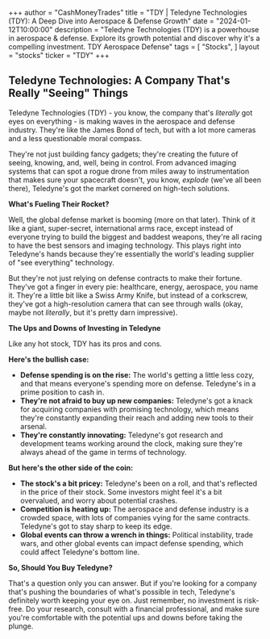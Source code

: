 +++
author = "CashMoneyTrades"
title = "TDY |  Teledyne Technologies (TDY): A Deep Dive into Aerospace & Defense Growth"
date = "2024-01-12T10:00:00"
description = "Teledyne Technologies (TDY) is a powerhouse in aerospace & defense. Explore its growth potential and discover why it's a compelling investment. TDY Aerospace Defense"
tags = [
"Stocks",
]
layout = "stocks"
ticker = "TDY"
+++
        


## Teledyne Technologies: A Company That's Really "Seeing" Things

Teledyne Technologies (TDY) - you know, the company that's *literally* got eyes on everything - is making waves in the aerospace and defense industry. They're like the James Bond of tech, but with a lot more cameras and a less questionable moral compass. 

They're not just building fancy gadgets; they're creating the future of seeing, knowing, and, well, being in control.  From advanced imaging systems that can spot a rogue drone from miles away to instrumentation that makes sure your spacecraft doesn't, you know, *explode* (we've all been there), Teledyne's got the market cornered on high-tech solutions. 

**What's Fueling Their Rocket?** 

Well, the global defense market is booming (more on that later). Think of it like a giant, super-secret, international arms race, except instead of everyone trying to build the biggest and baddest weapons, they're all racing to have the best sensors and imaging technology.  This plays right into Teledyne's hands because they're essentially the world's leading supplier of "see everything" technology. 

But they're not just relying on defense contracts to make their fortune. They've got a finger in every pie: healthcare, energy, aerospace, you name it.  They're a little bit like a Swiss Army Knife, but instead of a corkscrew, they've got a high-resolution camera that can see through walls (okay, maybe not *literally*, but it's pretty darn impressive).

**The Ups and Downs of Investing in Teledyne**

Like any hot stock, TDY has its pros and cons. 

**Here's the bullish case:** 

* **Defense spending is on the rise:** The world's getting a little less cozy, and that means everyone's spending more on defense. Teledyne's in a prime position to cash in.
* **They're not afraid to buy up new companies:**  Teledyne's got a knack for acquiring companies with promising technology, which means they're constantly expanding their reach and adding new tools to their arsenal.
* **They're constantly innovating:**  Teledyne's got research and development teams working around the clock, making sure they're always ahead of the game in terms of technology.

**But here's the other side of the coin:**

* **The stock's a bit pricey:**  Teledyne's been on a roll, and that's reflected in the price of their stock.  Some investors might feel it's a bit overvalued, and worry about potential crashes.
* **Competition is heating up:**  The aerospace and defense industry is a crowded space, with lots of companies vying for the same contracts.  Teledyne's got to stay sharp to keep its edge.
* **Global events can throw a wrench in things:**  Political instability, trade wars, and other global events can impact defense spending, which could affect Teledyne's bottom line.

**So, Should You Buy Teledyne?**

That's a question only you can answer.  But if you're looking for a company that's pushing the boundaries of what's possible in tech, Teledyne's definitely worth keeping your eye on.  Just remember, no investment is risk-free. Do your research, consult with a financial professional, and make sure you're comfortable with the potential ups and downs before taking the plunge. 

        